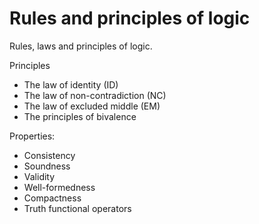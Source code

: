 # Rules and principles of logic

Rules, laws and principles of logic.

Principles
* The law of identity (ID)
* The law of non-contradiction (NC)
* The law of excluded middle (EM)
* The principles of bivalence


Properties:
* Consistency
* Soundness
* Validity
* Well-formedness
* Compactness
* Truth functional operators
